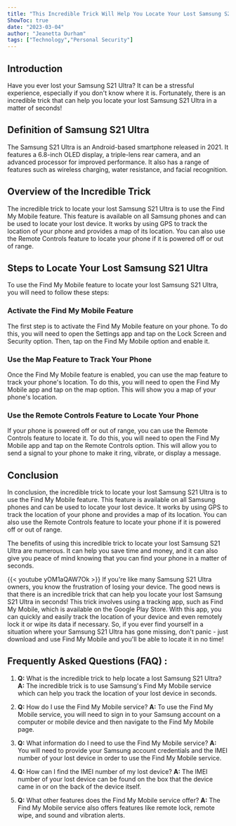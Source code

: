 ```yaml
---
title: "This Incredible Trick Will Help You Locate Your Lost Samsung S21 Ultra In Seconds!"
ShowToc: true 
date: "2023-03-04"
author: "Jeanetta Durham" 
tags: ["Technology","Personal Security"]
---
```

## Introduction 

Have you ever lost your Samsung S21 Ultra? It can be a stressful experience, especially if you don't know where it is. Fortunately, there is an incredible trick that can help you locate your lost Samsung S21 Ultra in a matter of seconds! 

## Definition of Samsung S21 Ultra 

The Samsung S21 Ultra is an Android-based smartphone released in 2021. It features a 6.8-inch OLED display, a triple-lens rear camera, and an advanced processor for improved performance. It also has a range of features such as wireless charging, water resistance, and facial recognition. 

## Overview of the Incredible Trick 

The incredible trick to locate your lost Samsung S21 Ultra is to use the Find My Mobile feature. This feature is available on all Samsung phones and can be used to locate your lost device. It works by using GPS to track the location of your phone and provides a map of its location. You can also use the Remote Controls feature to locate your phone if it is powered off or out of range. 

## Steps to Locate Your Lost Samsung S21 Ultra 

To use the Find My Mobile feature to locate your lost Samsung S21 Ultra, you will need to follow these steps: 

### Activate the Find My Mobile Feature 

The first step is to activate the Find My Mobile feature on your phone. To do this, you will need to open the Settings app and tap on the Lock Screen and Security option. Then, tap on the Find My Mobile option and enable it. 

### Use the Map Feature to Track Your Phone 

Once the Find My Mobile feature is enabled, you can use the map feature to track your phone's location. To do this, you will need to open the Find My Mobile app and tap on the map option. This will show you a map of your phone's location. 

### Use the Remote Controls Feature to Locate Your Phone 

If your phone is powered off or out of range, you can use the Remote Controls feature to locate it. To do this, you will need to open the Find My Mobile app and tap on the Remote Controls option. This will allow you to send a signal to your phone to make it ring, vibrate, or display a message. 

## Conclusion 

In conclusion, the incredible trick to locate your lost Samsung S21 Ultra is to use the Find My Mobile feature. This feature is available on all Samsung phones and can be used to locate your lost device. It works by using GPS to track the location of your phone and provides a map of its location. You can also use the Remote Controls feature to locate your phone if it is powered off or out of range. 

The benefits of using this incredible trick to locate your lost Samsung S21 Ultra are numerous. It can help you save time and money, and it can also give you peace of mind knowing that you can find your phone in a matter of seconds.

{{< youtube yOM1aQAW7Ok >}} 
If you're like many Samsung S21 Ultra owners, you know the frustration of losing your device. The good news is that there is an incredible trick that can help you locate your lost Samsung S21 Ultra in seconds! This trick involves using a tracking app, such as Find My Mobile, which is available on the Google Play Store. With this app, you can quickly and easily track the location of your device and even remotely lock it or wipe its data if necessary. So, if you ever find yourself in a situation where your Samsung S21 Ultra has gone missing, don't panic - just download and use Find My Mobile and you'll be able to locate it in no time!

## Frequently Asked Questions (FAQ) :
1. **Q:** What is the incredible trick to help locate a lost Samsung S21 Ultra? 
**A:** The incredible trick is to use Samsung's Find My Mobile service which can help you track the location of your lost device in seconds.

2. **Q:** How do I use the Find My Mobile service? 
**A:** To use the Find My Mobile service, you will need to sign in to your Samsung account on a computer or mobile device and then navigate to the Find My Mobile page.

3. **Q:** What information do I need to use the Find My Mobile service? 
**A:** You will need to provide your Samsung account credentials and the IMEI number of your lost device in order to use the Find My Mobile service.

4. **Q:** How can I find the IMEI number of my lost device? 
**A:** The IMEI number of your lost device can be found on the box that the device came in or on the back of the device itself.

5. **Q:** What other features does the Find My Mobile service offer? 
**A:** The Find My Mobile service also offers features like remote lock, remote wipe, and sound and vibration alerts.


